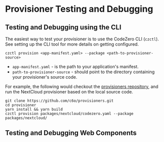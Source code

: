 # Provisioner Testing and Debugging

## Testing and Debugging using the CLI

The easiest way to test your provisioner is to use the CodeZero CLI (`czctl`). See setting up the CLI tool for more details on getting configured.

```
czctl provision <app-manifest.yaml> --package <path-to-provisioner-source>
```

- `app-manifest.yaml` - is the path to your application's manifest.
- `path-to-provisioner-source` - should point to the directory containing your provisioner's source code.

For example, the following would checkout the [provisioners repository](https://github.com/c6o/provisioners), and run the NextCloud provisioner based on the local source code.

```
git clone https://github.com/c6o/provisioners.git
cd provisioner
yarn install && yarn build
czctl provision packages/nextcloud/codezero.yaml --package packages/nextcloud/
```

## Testing and Debugging Web Components

